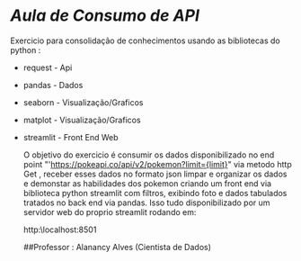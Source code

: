 

# *Aula de Consumo de API* 

Exercicio para consolidação de conhecimentos usando as bibliotecas do python :


- request - Api 
- pandas  - Dados
- seaborn - Visualização/Graficos
- matplot - Visualização/Graficos
- streamlit - Front End Web

  
  O objetivo do exercicio é consumir os dados disponibilizado no end point "'https://pokeapi.co/api/v2/pokemon?limit={limit}" via metodo http Get , receber esses dados no formato json limpar e organizar os dados e demonstar as habilidades dos pokemon criando um front end via biblioteca python streamlit com filtros, exibindo foto e dados tabulados tratados no back end via pandas. Isso tudo disponibilizado por um servidor web do proprio streamlit rodando em:

  http:\\localhost:8501


  ##Professor : Alanancy Alves (Cientista de Dados)
